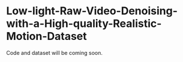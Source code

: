 # Low-light-Raw-Video-Denoising-with-a-High-quality-Realistic-Motion-Dataset
Code and dataset will be coming soon.

